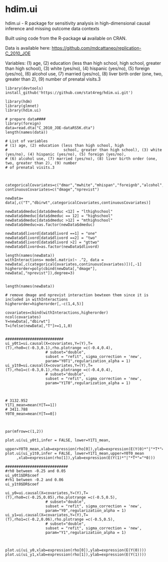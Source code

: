 # hdim.ui
hdim.ui - R package for sensitivity analysis in high-dimensional causal inference and missing outcome data contexts

Built using code from the R-package **ui** available on CRAN.

Data is available here: https://github.com/mdcattaneo/replication-C_2010_JOE

Variables:
(1) age, (2) education (less than high school, high
                        school, greater than high school), (3) white (yes/no), (4) hispanic (yes/no), (5) foreign (yes/no),
(6) alcohol use, (7) married (yes/no), (8) liver birth order (one, two, greater than 2), (9) number
of prenatal visits.3


```
library(devtools)
install_github('https://github.com/stat4reg/hdim.ui.git')

library(hdm)
library(glmnet)
library(hdim.ui)

# prepare data####
library(foreign)
data=read.dta("C_2010_JOE-dataRS5K.dta")
length(names(data))

# List of variables
# (1) age, (2) education (less than high school, high
#                         school, greater than high school), (3) white (yes/no), (4) hispanic (yes/no), (5) foreign (yes/no),
# (6) alcohol use, (7) married (yes/no), (8) liver birth order (one, two, greater than 2), (9) number
# of prenatal visits.3



categoricalCovariates=c("dmar","mwhite","mhispan","foreignb","alcohol","dmeduc","dlivord")
continuousCovariates=c("dmage","nprevist")

newData= data[,c("T","dbirwt",categoricalCovariates,continuousCovariates)]

newData$dmeduc[data$dmeduc <12] = "lthighschool"
newData$dmeduc[data$dmeduc == 12] = "highschool"
newData$dmeduc[data$dmeduc >12] = "mthighschool"
newData$dmeduc=as.factor(newData$dmeduc)

newData$dlivord[data$dlivord ==1] = "one"
newData$dlivord[data$dlivord ==2] = "two"
newData$dlivord[data$dlivord >2] = "gttwo"
newData$dlivord=as.factor(newData$dlivord)

length(names(newData))
withInteractions= model.matrix(~ .^2, data = newData[,c(categoricalCovariates,continuousCovariates)])[,-1]
higherorder=poly(cbind(newData[,"dmage"], newData[,"nprevist"]),degree=3)


length(names(newData))

# remove dmage and nprevist interaction bewteen them since it is included in withInteractions
higherorder=higherorder[,-c(1,4,5)]

covariates=cbind(withInteractions,higherorder)
ncol(covariates)
Y=newData[,"dbirwt"]
T=ifelse(newData[,"T"]>=1,1,0)


##########################
ui_y0t1=ui.causal(X=covariates,Y=(Y),T=(T),rho0=c(-0.3,0.1),rho.plotrange =c(-0.4,0.4),
                  # subset="double",
                  subset = "refit", sigma_correction = 'new',
                  param="Y0T1",regularization_alpha = 1)
ui_y1t0=ui.causal(X=covariates,Y=(Y),T=(T),rho1=c(-0.3,0.1),rho.plotrange =c(-0.4,0.4),
                  # subset="double",
                  subset = "refit", sigma_correction = 'new',
                  param="Y1T0",regularization_alpha = 1)



# 3132.952
Y1T1_mean=mean(Y[T==1])
# 3411.788
Y0T0_mean=mean(Y[T==0])



par(mfrow=c(1,2))

plot.ui(ui_y0t1,infer = FALSE, lower=Y1T1_mean,
     upper=Y0T0_mean,xlab=expression(rho[0]),ylab=expression(E(Y(0)*"|"*T*"="*1)))
plot.ui(ui_y1t0,infer = FALSE, lower=Y1T1_mean,upper=Y0T0_mean
     ,xlab=expression(rho[1]),ylab=expression(E(Y(1)*"|"*T*"="*0)))

############################
#rh0 between -0.25 and 0.05
ui_y0t1$DR$coef
#rh1 between -0.2 and 0.06
ui_y1t0$DR$coef

ui_y0=ui.causal(X=covariates,Y=(Y),T=(T),rho0=c(-0.25,0.05),rho.plotrange =c(-0.5,0.5),
                  # subset="double",
                  subset = "refit", sigma_correction = 'new',
                  param="Y0",regularization_alpha = 1)
ui_y1=ui.causal(X=covariates,Y=(Y),T=(T),rho1=c(-0.2,0.06),rho.plotrange =c(-0.5,0.5),
                  # subset="double",
                  subset = "refit", sigma_correction = 'new',
                  param="Y1",regularization_alpha = 1)



plot.ui(ui_y0,xlab=expression(rho[0]),ylab=expression(E(Y(0))))
plot.ui(ui_y1,xlab=expression(rho[1]),ylab=expression(E(Y(1))))


```
